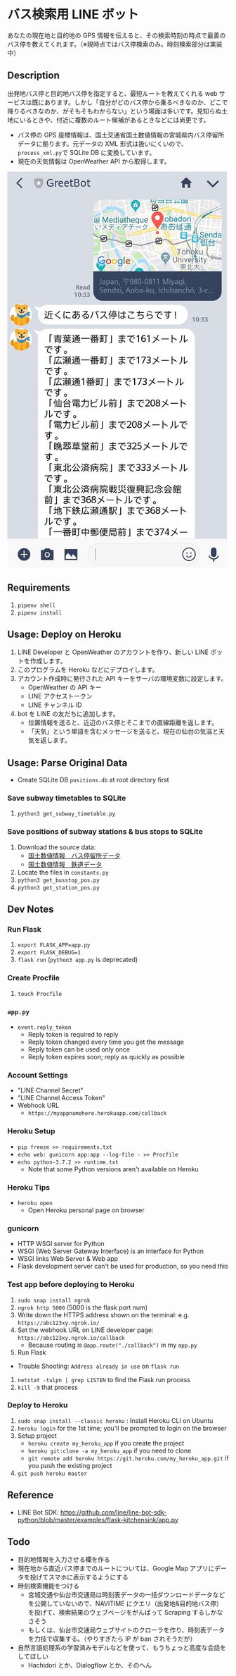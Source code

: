 # バス検索用 LINE ボット

あなたの現在地と目的地の GPS 情報を伝えると、その検索時刻の時点で最善のバス停を教えてくれます。（※現時点ではバス停検索のみ。時刻検索部分は実装中）

## Description

出発地バス停と目的地バス停を指定すると、最短ルートを教えてくれる web サービスは既にあります。しかし「自分がどのバス停から乗るべきなのか、どこで降りるべきなのか、がそもそもわからない」という場面は多いです。見知らぬ土地にいるときや、付近に複数のルート候補があるときなどには尚更です。

- バス停の GPS 座標情報は、国土交通省国土数値情報の宮城県内バス停留所データに拠ります。元データの XML 形式は扱いにくいので、`process_xml.py`で SQLite DB に変換しています。
- 現在の天気情報は OpenWeather API から取得します。

![スクリーンショット](screenshot.jpg)

## Requirements

1. `pipenv shell`
1. `pipenv install`

## Usage: Deploy on Heroku

1. LINE Developer と OpenWeather のアカウントを作り、新しい LINE ボットを作成します。
1. このプログラムを Heroku などにデプロイします。
1. アカウント作成時に発行された API キーをサーバの環境変数に設定します。
   - OpenWeather の API キー
   - LINE アクセストークン
   - LINE チャンネル ID
1. bot を LINE の友だちに追加します。
   - 位置情報を送ると、近辺のバス停とそこまでの直線距離を返します。
   - 「天気」という単語を含むメッセージを送ると、現在の仙台の気温と天気を返します。

## Usage: Parse Original Data

- Create SQLite DB `positions.db` at root directory first

### Save subway timetables to SQLite

1. `python3 get_subway_timetable.py`

### Save positions of subway stations & bus stops to SQLite

1. Download the source data:
   - [国土数値情報　バス停留所データ](http://nlftp.mlit.go.jp/ksj/gml/datalist/KsjTmplt-P11.html)
   - [国土数値情報　鉄道データ](http://nlftp.mlit.go.jp/ksj/gml/datalist/KsjTmplt-N02-v2_3.html)
2. Locate the files in `constants.py`
3. `python3 get_busstop_pos.py`
4. `python3 get_station_pos.py`

## Dev Notes

### Run Flask

1. `export FLASK_APP=app.py`
2. `export FLASK_DEBUG=1`
3. `flask run` (`python3 app.py` is deprecated)

### Create Procfile

1. `touch Procfile`

### `app.py`

- `event.reply_token`
  - Reply token is required to reply
  - Reply token changed every time you get the message
  - Reply token can be used only once
  - Reply token expires soon; reply as quickly as possible

### Account Settings

- "LINE Channel Secret"
- "LINE Channel Access Token"
- Webhook URL
  - `https://myappnamehere.herokuapp.com/callback`

### Heroku Setup

- `pip freeze >> requirements.txt`
- `echo web: gunicorn app:app --log-file - >> Procfile`
- `echo python-3.7.2 >> runtime.txt`
  - Note that some Python versions aren't available on Heroku

### Heroku Tips

- `heroku open`
  - Open Heroku personal page on browser

### gunicorn

- HTTP WSGI server for Python
- WSGI (Web Server Gateway Interface) is an interface for Python
- WSGI links Web Server & Web app
- Flask development server can't be used for production, so you need this

### Test app before deploying to Heroku

1. `sudo snap install ngrok`
2. `ngrok http 5000` (5000 is the flask port num)
3. Write down the HTTPS address shown on the terminal: e.g. `https://abc123xy.ngrok.io/`
4. Set the webhook URL on LINE developer page: `https://abc123xy.ngrok.io/callback`
   - Because routing is `@app.route("./callback")` in my `app.py`
5. Run Flask

- Trouble Shooting: `Address already in use` on `flask run`

1. `netstat -tulpn | grep LISTEN` to find the Flask run process
2. `kill -9`  that process

### Deploy to Heroku

1. `sudo snap install --classic heroku` : Install Heroku CLI on Ubuntu
2. `heroku login` for the 1st time; you'll be prompted to login on the browser
3. Setup project
   - `heroku create my_heroku_app` if you create the project
   - `heroku git:clone -a my_heroku_app` if you need to clone
   - `git remote add heroku https://git.heroku.com/my_heroku_app.git` if you push the existing project
4. `git push heroku master`


## Reference

- LINE Bot SDK: https://github.com/line/line-bot-sdk-python/blob/master/examples/flask-kitchensink/app.py

## Todo

- 目的地情報を入力させる欄を作る
- 現在地から直近バス停までのルートについては、Google Map アプリにデータを投げてスマホに表示するようにする
- 時刻検索機能をつける
  - 宮城交通や仙台市交通局は時刻表データの一括ダウンロードデータなどを公開していないので、NAVITIME にクエリ（出発地&目的地バス停）を投げて、検索結果のウェブページをがんばって Scraping するしかなさそう
  - もしくは、仙台市交通局ウェブサイトのクローラを作り、時刻表データを力技で収集する。（やりすぎたら IP が ban されそうだが）
- 自然言語処理系の学習済みモデルなどを使って、もうちょっと高度な会話をしてほしい
  - Hachidori とか、Dialogflow とか、そのへん
